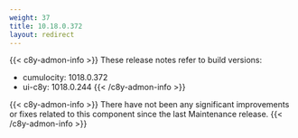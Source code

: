 ```yaml
---
weight: 37
title: 10.18.0.372
layout: redirect
---
```


{{< c8y-admon-info >}}
These release notes refer to build versions:
- cumulocity: 1018.0.372
- ui-c8y: 1018.0.244
{{< /c8y-admon-info >}}


{{< c8y-admon-info >}}
There have not been any significant improvements or fixes related to this component since the last Maintenance release.
{{< /c8y-admon-info >}}
